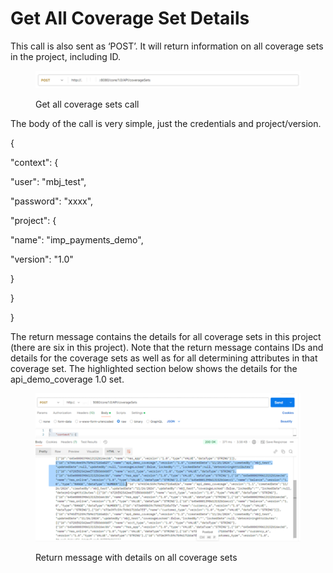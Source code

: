 # Get All Coverage Set Details

This call is also sent as ‘POST’.  It will return information on all coverage sets in the project, including ID.&#x20;

&#x20;&#x20;

<figure><img src="../../../../../.gitbook/assets/image (65).png" alt=""><figcaption><p>Get all coverage sets call</p></figcaption></figure>

&#x20;&#x20;

The body of the call is very simple, just the credentials and project/version.

&#x20;

{

&#x20;   "context": {

&#x20;       "user": "mbj\_test",

&#x20;       "password": "xxxx",

&#x20;       "project": {

&#x20;           "name": "imp\_payments\_demo",

&#x20;           "version": "1.0"

&#x20;       }

&#x20;   }

}

&#x20;

The return message contains the details for all coverage sets in this project (there are six in this project).  Note that the return message contains IDs and details for the coverage sets as well as for all determining attributes in that coverage set.  The highlighted section below shows the details for the api\_demo\_coverage 1.0 set.

&#x20;

&#x20;

<figure><img src="../../../../../.gitbook/assets/image (66).png" alt=""><figcaption><p>Return message with details on all coverage sets</p></figcaption></figure>
